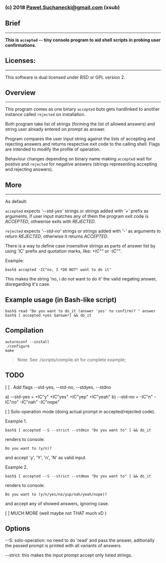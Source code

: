 ### (c) 2018 Pawel.Suchanecki@gmail.com (xsub)


## Brief
----
**This is `accepted` -- tiny console program to aid shell scripts in probing user confirmations.**


## Licenses:
----
This software is dual licensed under BSD or GPL version 2.


## Overview
----
This program comes as one binary `accepted` buts gets hardlinked to another instance called `rejected` on installation.

Both program take list of strings (forming the list of allowed answers) and string user already entered on prompt as answer.

Program compares the user input string against the lists of accepting and rejecting answers and returns respective exit code to the calling shell. Flags are intended to modify the profile of operation.

Behaviour changes depending on binary name making `accepted` wait for postive and `rejected` for negative answers (strings representing accepting and rejecting answers).


## More
----

As default:

`accepted` expects *'--std-yes'* strings or strings added with *'+'* prefix as arguments, if user input matches any of them the program exit code is *ACCEPTED*, othwerise exits with *REJECTED*. 

`rejected` expects *'--std-no'* strings or strings added with *'-'* as arguments to return *REJECTED*, otherwise it returns *ACCEPTED*. 

There is a way to define case insensitive strings as parts of answer list by using 'IC' prefix and quotation marks, like: *+IC"<string>"* or *-IC"<string>"*.

Example:
```
bash$ accepted -IC"no, I *DO NOT* want to do it"   
```
This makes the string 'no, i *do not* want to do it' the valid negating answer, disregarding it's case.


Example usage (in Bash-like script)
----
```
bash$ read "Do you want to do_it (answer 'yes' to confirm)? " answer
bash$ [ accepted +yes $answer] && do_it
```


Compilation
----
```
autoreconf --install
./configure
make
```

> Note: See ./scripts/compile.sh for complete example; 

TODO
----

[ ] . Add flags --std-yes, --std-no, --stdyes, --stdno

 a) --std-yes = +IC"y" +IC"yes" +IC"yep" +IC"yeah" 
 b) --std-no  = -IC"n" -IC"no" -IC"nah" -IC"nope"
 

[ ] Solo-operation mode (doing actual prompt in accepted/rejected code).

Example 1.
```
bash$ [ accepted --S --strict --stdmin "Do you want to" ] && do_it
```
renders to console: 
```
Do you want to (y/n)? 
```
and accept 'y', 'Y', 'n', 'N' as valid input.


Example 2.
```	
bash$ [ accepted --S --strict --stdmax "Do you want to" ] && do_it
```
renders to console: 
```
Do you want to (y/n/yes/no/yup/nah/yeah/nope)?
``` 
and accept any of showed answers, ignoring case.

[ ] MUCH MORE (well maybe not THAT much xD )

Options
-------

--S: 		solo-operation: no need to do 'read' and pass the answer, aditionally the passed prompt is printed with all variants of answers.

--strict:	this makes the input prompt accept only listed strings.


